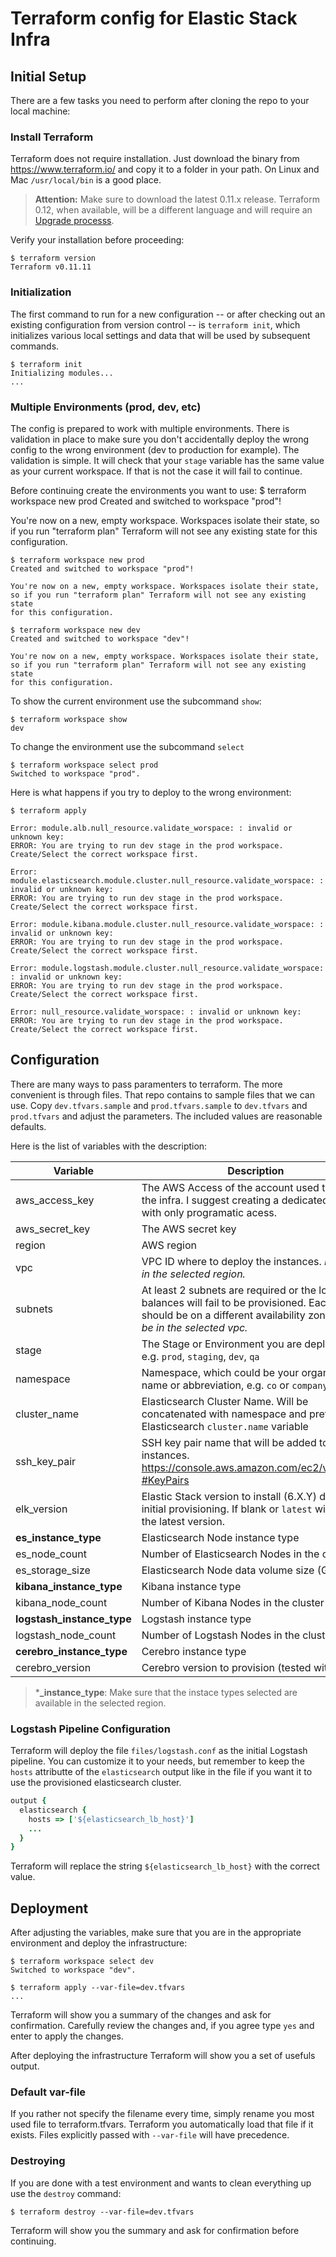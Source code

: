 # Terraform config for Elastic Stack Infra

## Initial Setup

There are a few tasks you need to perform after cloning the repo to your local machine:

### Install Terraform

Terraform does not require installation. Just download the binary from https://www.terraform.io/ and copy it to a folder in your path. On Linux and Mac `/usr/local/bin` is a good place.

> **Attention:** Make sure to download the latest 0.11.x release. Terraform 0.12, when available, will be a different language and will require an [Upgrade processs](https://www.terraform.io/upgrade-guides/0-12.html).

Verify your installation before proceeding:
```
$ terraform version
Terraform v0.11.11
```

### Initialization

The first command to run for a new configuration -- or after checking out an existing configuration from version control -- is `terraform init`, which initializes various local settings and data that will be used by subsequent commands.

```
$ terraform init
Initializing modules...
...
```

### Multiple Environments (prod, dev, etc)

The config is prepared to work with multiple environments. There is validation in place to make sure you don't accidentally deploy the wrong config to the wrong environment (dev to production for example). The validation is simple. It will check that your `stage` variable has the same value as your current workspace. If that is not the case it will fail to continue.

Before continuing create the environments you want to use:
$ terraform workspace new prod
Created and switched to workspace "prod"!

You're now on a new, empty workspace. Workspaces isolate their state,
so if you run "terraform plan" Terraform will not see any existing state
for this configuration.

```
$ terraform workspace new prod
Created and switched to workspace "prod"!

You're now on a new, empty workspace. Workspaces isolate their state,
so if you run "terraform plan" Terraform will not see any existing state
for this configuration.

$ terraform workspace new dev
Created and switched to workspace "dev"!

You're now on a new, empty workspace. Workspaces isolate their state,
so if you run "terraform plan" Terraform will not see any existing state
for this configuration.
```

To show the current environment use the subcommand `show`:

```
$ terraform workspace show
dev
```

To change the environment use the subcommand `select`

```
$ terraform workspace select prod
Switched to workspace "prod".
```

Here is what happens if you try to deploy to the wrong environment:

```
$ terraform apply

Error: module.alb.null_resource.validate_worspace: : invalid or unknown key:
ERROR: You are trying to run dev stage in the prod workspace.
Create/Select the correct workspace first.

Error: module.elasticsearch.module.cluster.null_resource.validate_worspace: : invalid or unknown key:
ERROR: You are trying to run dev stage in the prod workspace.
Create/Select the correct workspace first.

Error: module.kibana.module.cluster.null_resource.validate_worspace: : invalid or unknown key:
ERROR: You are trying to run dev stage in the prod workspace.
Create/Select the correct workspace first.

Error: module.logstash.module.cluster.null_resource.validate_worspace: : invalid or unknown key:
ERROR: You are trying to run dev stage in the prod workspace.
Create/Select the correct workspace first.

Error: null_resource.validate_worspace: : invalid or unknown key:
ERROR: You are trying to run dev stage in the prod workspace.
Create/Select the correct workspace first.
```

## Configuration

There are many ways to pass paramenters to terraform. The more convenient is through files. That repo contains to sample files that we can use. Copy `dev.tfvars.sample` and `prod.tfvars.sample` to `dev.tfvars` and `prod.tfvars` and adjust the parameters. The included values are reasonable defaults.

Here is the list of variables with the description:

Variable | Description | Default
-------- | ----------- | -------
aws_access_key | The AWS Access of the account used to deploy the infra. I suggest creating a dedicated user with only programatic acess.
aws_secret_key | The AWS secret key
region | AWS region
vpc | VPC ID where to deploy the instances. *Has to be in the selected region.*
subnets |  At least 2 subnets are required or the load balances will fail to be provisioned. Each subnet should be on a different availability zone. *Has to be in the selected vpc.*
stage | The Stage or Environment you are deploying, e.g. `prod`, `staging`, `dev`, `qa`
namespace | Namespace, which could be your organization name or abbreviation, e.g. `co` or `company`
cluster_name | Elasticsearch Cluster Name. Will be concatenated with namespace and prefix to set Elasticsearch `cluster.name` variable
ssh_key_pair | SSH key pair name that will be added to the instances. https://console.aws.amazon.com/ec2/v2/home?#KeyPairs
elk_version | Elastic Stack version to install (6.X.Y) during the initial provisioning. If blank or `latest` will install the latest version. | latest
**es_instance_type** | Elasticsearch Node instance type
es_node_count | Number of Elasticsearch Nodes in the cluster | 4
es_storage_size | Elasticsearch Node data volume size (GB) | 100
**kibana_instance_type** | Kibana instance type
kibana_node_count | Number of Kibana Nodes in the cluster | 2
**logstash_instance_type** | Logstash instance type
logstash_node_count | Number of Logstash Nodes in the cluster | 2
**cerebro_instance_type** | Cerebro instance type | t3.small
cerebro_version | Cerebro version to provision (tested with 0.8.1) | 0.8.1

> ***_instance_type**: Make sure that the instace types selected are available in the selected region.

### Logstash Pipeline Configuration

Terraform will deploy the file `files/logstash.conf` as the initial Logstash pipeline. You can customize it to your needs, but remember to keep the `hosts` attributte of the `elasticsearch` output like in the file if you want it to use the provisioned elasticsearch cluster.

```ruby
output {
  elasticsearch {
    hosts => ['${elasticsearch_lb_host}']
    ...
  }
}
```

Terraform will replace the string `${elasticsearch_lb_host}` with the correct value.

## Deployment

After adjusting the variables, make sure that you are in the appropriate environment and deploy the infrastructure:

```
$ terraform workspace select dev
Switched to workspace "dev".

$ terraform apply --var-file=dev.tfvars
...
```

Terraform will show you a summary of the changes and ask for confirmation. Carefully review the changes and, if you agree type `yes` and enter to apply the changes.

After deploying the infrastructure Terraform will show you a set of usefuls output.

### Default var-file

If you rather not specify the filename every time, simply rename you most used file to terraform.tfvars. Terraform you automatically load that file if it exists. Files explicitly passed with `--var-file` will have precedence.

### Destroying

If you are done with a test environment and wants to clean everything up use the `destroy` command:

```
$ terraform destroy --var-file=dev.tfvars
```

Terraform will show you the summary and ask for confirmation before continuing.

